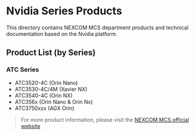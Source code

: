 # Nvidia Series Products

This directory contains NEXCOM MCS department products and technical documentation based on the Nvidia platform.

## Product List (by Series)

### ATC Series
- ATC3520-4C (Orin Nano)
- ATC3530-4C/4M (Xavier NX)
- ATC3540-4C (Orin NX)
- ATC356x (Orin Nano & Orin Nx)
- ATC3750xxx (AGX Orin)

> For more product information, please visit the [NEXCOM MCS official website](https://www.nexcom.com.tw/Products/mobile-computing-solutions)
